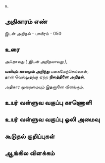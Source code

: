 உ


## அதிகாரம் எண்

இடன் அறிதல் - பாயிரம் - 050

## உரை

அஃதாவது _( இடன் அறிதலாவது )_,  

**வலியும் காலமும் அறிந்து** பகைமேற்செல்வான்,  
தான் வெல்லுதற்கு ஏற்ற **நிலத்தினை அறிதல்**.  

அதிகார முறைமையும் இதனானே விளங்கும்.



## உயர் வள்ளுவ வகுப்பு காணொளி


## உயர் வள்ளுவ வகுப்பு ஒலி அமைவு 


## கூடுதல் குறிப்புகள்


## ஆங்கில விளக்கம்

